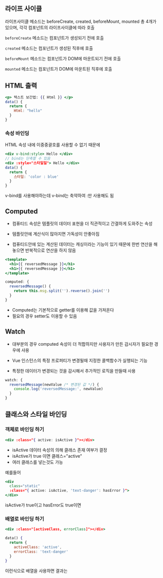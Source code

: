 ## 라이프 사이클

라이프사이클 메소드는 beforeCreate, created, beforeMount, mounted 총 4개가 있으며, 각각 컴포넌트의 라이프사이클에 따라 호출

`beforeCreate` 메소드는 컴포넌트가 생성되기 전에 호출

`created` 메소드는 컴포넌트가 생성된 직후에 호출

`beforeMount` 메소드는 컴포넌트가 DOM에 마운트되기 전에 호출

`mounted` 메소드는 컴포넌트가 DOM에 마운트된 직후에 호출

## HTML 출력
```jsx
<p> 텍스트 보간법: {{ Html }} </p>
data() {
  return {
    Html: "hello"
  }
}
```
### 속성 바인딩

HTML 속성 내에 이중중괄호를 사용할 수 없기 때문에
```jsx
<div v-bind:style> Hello </div>
// bind는 단축할 수 있음
<div :style="스타일일"> Hello </div>
data() {
  return {
    스타일: 'color : blue'
  }
}
```
v-bind를 사용해야하는데 v-bind는 축약하여 :만 사용해도 됨

## Computed

- 컴퓨티드 속성은 템플릿의 데이터 표현을 더 직관적이고 간결하게 도와주는 속성

- 템플릿안에 계산식이 많아지면 가독성이 안좋아짐

- 컴퓨티드안에 있는 계산된 데이터는 캐싱이라는 기능이 있기 때문에 한번 연산을 해놓으면 반복적으로 연산을 하지 않음

```jsx
<template>
  <h1>{{ reversedMessage }}</h1>
  <h1>{{ reversedMessage }}</h1>
</template>

computed: {
  reversedMessage() {
    return this.msg.split('').reverse().join('')
  }
}
```
- Computed는 기본적으로 getter를 이용해 값을 가져온다
- 필요의 경우 setter도 이용할 수 있음

## Watch

- 대부분의 경우 computed 속성이 더 적합하지만 사용자가 만든 감시자가 필요한 경우에 사용

- Vue 인스턴스의 특정 프로퍼티가 변경될때 지정한 콜백함수가 실행되는 기능 

- 특정한 데이터가 변경되는 것을 감시해서 추가적인 로직을 만들때 사용
```jsx
watch: {
  reversedMessage(newValue /* 변경된 값 */) {
    console.log('reversedMessage:', newValue)
  }
}
```

## 클래스와 스타일 바인딩

### 객체로 바인딩 하기
```jsx
<div :class="{ active: isActive }"></div>
```
- isActive 데이터 속성의 의해 클래스 존재 여부가 결정
- isActive가 true 이면 클래스="active"
- 여러 클래스를 넣는것도 가능

예를들어
```jsx
<div
  class="static"
  :class="{ active: isActive, 'text-danger': hasError }">
</div>
```
isActive가 true이고 hasError도 true이면
<div class="static active text-dange"></div>

### 배열로 바인딩 하기

```jsx
<div :class="[activeClass, errorClass]"></div>

data() {
  return {
    activeClass: 'active',
    errorClass: 'text-danger'
  }
}
```
이런식으로 배열을 사용하면 결과는
<div class="active text-danger"></div>